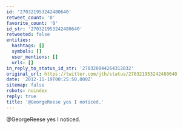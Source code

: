 ```yaml
---
id: '270321953242480640'
retweet_count: '0'
favorite_count: '0'
id_str: '270321953242480640'
retweeted: false
entities:
  hashtags: []
  symbols: []
  user_mentions: []
  urls: []
in_reply_to_status_id_str: '270320844264312832'
original_url: https://twitter.com/jth/status/270321953242480640
date: '2012-11-19T00:25:50.000Z'
sitemap: false
robots: noindex
reply: true
title: '@GeorgeReese yes I noticed.'
---
```


@GeorgeReese yes I noticed.